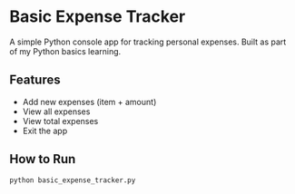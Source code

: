 # Basic Expense Tracker

A simple Python console app for tracking personal expenses. Built as part of my Python basics learning.

## Features

- Add new expenses (item + amount)
- View all expenses
- View total expenses
- Exit the app

## How to Run

```bash
python basic_expense_tracker.py